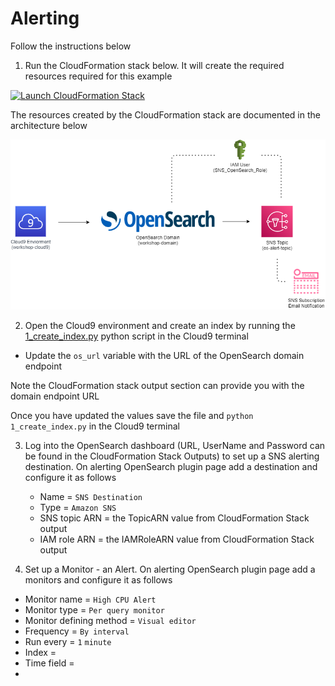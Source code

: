 # Alerting

Follow the instructions below

1. Run the CloudFormation stack below. It will create the required resources required for this example

[![Launch CloudFormation Stack](https://sharkech-public.s3.amazonaws.com/misc-public/cloudformation-launch-stack.png)](https://console.aws.amazon.com/cloudformation/home#/stacks/new?stackName=os-alerting&templateURL=https://sharkech-public.s3.amazonaws.com/misc-public/OpenSearch_demo_alerting.yaml)

The resources created by the CloudFormation stack are documented in the architecture below

<img width="600" alt="Fluentd_cloud9_Architecture" src="https://github.com/ev2900/CloudFormation_Examples/blob/main/Architecture%20Diagrams%20for%20README/OpenSearch_demo_alerting_yaml.png">

2. Open the Cloud9 environment and create an index by running the [1_create_index.py](https://github.com/ev2900/OpenSearch_API_Examples/blob/main/Alerting/1_create_index.py) python script in the Cloud9 terminal

* Update the ```os_url``` variable with the URL of the OpenSearch domain endpoint

Note the CloudFormation stack output section can provide you with the domain endpoint URL

Once you have updated the values save the file and ```python 1_create_index.py``` in the Cloud9 terminal

3. Log into the OpenSearch dashboard (URL, UserName and Password can be found in the CloudFormation Stack Outputs) to set up a SNS alerting destination. On alerting OpenSearch plugin page add a destination and configure it as follows
   * Name = ```SNS Destination```
   * Type = ```Amazon SNS```    
   * SNS topic ARN = the TopicARN value from CloudFormation Stack output  
   * IAM role ARN = the IAMRoleARN value from CloudFormation Stack output

4. Set up a Monitor - an Alert. On alerting OpenSearch plugin page add a monitors and configure it as follows
  * Monitor name = ```High CPU Alert```
  * Monitor type = ```Per query monitor```
  * Monitor defining method = ```Visual editor```
  * Frequency = ```By interval```
  * Run every = ``` 1 ``` ```minute```
  * Index = 
  * Time field =
  * 
